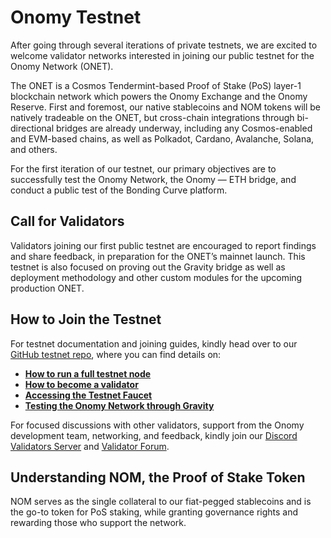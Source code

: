 # Onomy Testnet

After going through several iterations of private testnets, we are excited to welcome validator networks interested in joining our public testnet for the Onomy Network (ONET).

The ONET is a Cosmos Tendermint-based Proof of Stake (PoS) layer-1 blockchain network which powers the Onomy Exchange and the Onomy Reserve. First and foremost, our native stablecoins and NOM tokens will be natively tradeable on the ONET, but cross-chain integrations through bi-directional bridges are already underway, including any Cosmos-enabled and EVM-based chains, as well as Polkadot, Cardano, Avalanche, Solana, and others.

For the first iteration of our testnet, our primary objectives are to successfully test the Onomy Network, the Onomy — ETH bridge, and conduct a public test of the Bonding Curve platform.

## **Call for Validators** <a href="45ad" id="45ad"></a>

Validators joining our first public testnet are encouraged to report findings and share feedback, in preparation for the ONET’s mainnet launch. This testnet is also focused on proving out the Gravity bridge as well as deployment methodology and other custom modules for the upcoming production ONET.

## **How to Join the Testnet** <a href="b6cb" id="b6cb"></a>

For testnet documentation and joining guides, kindly head over to our [GitHub testnet repo](https://github.com/onomyprotocol/onomy/tree/dev/docs/testnet), where you can find details on:

* [**How to run a full testnet node**](https://github.com/onomyprotocol/onomy/blob/dev/docs/testnet/onomy-testnet-docs/setting-up-a-fullnode.md)
* [**How to become a validator**](https://github.com/onomyprotocol/onomy/blob/dev/docs/testnet/onomy-testnet-docs/setting-up-a-validator.md)
* [**Accessing the Testnet Faucet**](https://github.com/onomyprotocol/onomy/blob/dev/docs/testnet/onomy-testnet-docs/faucet.md)
* [**Testing the Onomy Network through Gravity**](https://github.com/onomyprotocol/onomy/blob/dev/docs/testnet/onomy-testnet-docs/testing-gravity.md)

For focused discussions with other validators, support from the Onomy development team, networking, and feedback, kindly join our [Discord Validators Server](https://discord.gg/ge7Rt9hdpa) and [Validator Forum](https://forum.onomy.io).

## **Understanding NOM, the Proof of Stake Token** <a href="3008" id="3008"></a>

NOM serves as the single collateral to our fiat-pegged stablecoins and is the go-to token for PoS staking, while granting governance rights and rewarding those who support the network.
